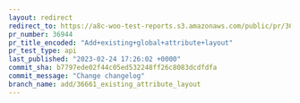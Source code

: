 ```yaml
---
layout: redirect
redirect_to: https://a8c-woo-test-reports.s3.amazonaws.com/public/pr/36944/api/index.html
pr_number: 36944
pr_title_encoded: "Add+existing+global+attribute+layout"
pr_test_type: api
last_published: "2023-02-24 17:26:02 +0000"
commit_sha: b7797ede02f44c05ed532248ff26c8083dcdfdfa
commit_message: "Change changelog"
branch_name: add/36661_existing_attribute_layout
---
```

